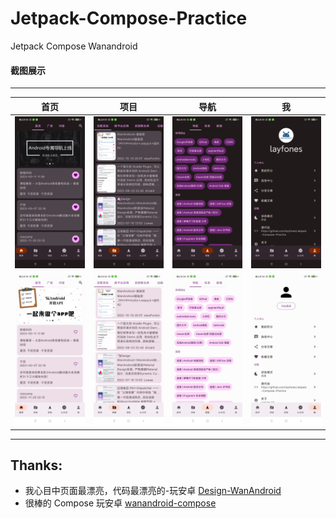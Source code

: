 # Jetpack-Compose-Practice
Jetpack Compose Wanandroid

#### 截图展示
----

| 首页                                | 项目                                | 导航                                | 我                                 |
|-----------------------------------|-----------------------------------|-----------------------------------|-----------------------------------|
| ![](screenshots/Screenshot_1.jpg) | ![](screenshots/Screenshot_2.jpg) | ![](screenshots/Screenshot_3.jpg) | ![](screenshots/Screenshot_4.jpg) |
| ![](screenshots/Screenshot_5.jpg) | ![](screenshots/Screenshot_6.jpg) | ![](screenshots/Screenshot_7.jpg) | ![](screenshots/Screenshot_8.jpg) |
	
----

## Thanks:
- 我心目中页面最漂亮，代码最漂亮的-玩安卓 [Design-WanAndroid](https://github.com/Lowae/Design-WanAndroid)
- 很棒的 Compose 玩安卓 [wanandroid-compose](https://github.com/RicardoJiang/wanandroid-compose)